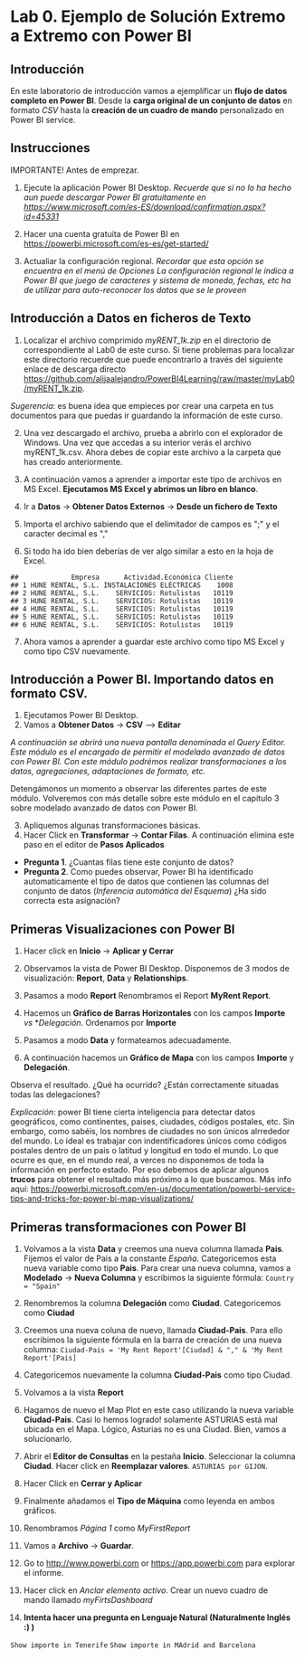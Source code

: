 Lab 0. Ejemplo de Solución Extremo a Extremo con Power BI
================

Introducción
------------

En este laboratorio de introducción vamos a ejemplificar un **flujo de datos completo en Power BI**. Desde la **carga original de un conjunto de datos** en formato *CSV* hasta la **creación de un cuadro de mando** personalizado en Power BI service.

Instrucciones
-------------

IMPORTANTE! Antes de emprezar.

1.  Ejecute la aplicación Power BI Desktop. *Recuerde que si no lo ha hecho aun puede descargar Power BI gratuitamente en <https://www.microsoft.com/es-ES/download/confirmation.aspx?id=45331>*
2.  Hacer una cuenta gratuita de Power BI en https://powerbi.microsoft.com/es-es/get-started/ 

3.  Actualiar la configuración regional. *Recordar que esta opción se encuentra en el menú de Opciones*
*La configuración regional le indica a Power BI que juego de caracteres y sistema de moneda, fechas, etc ha de utilizar para auto-reconocer los datos que se le proveen*

Introducción a Datos en ficheros de Texto
-------------

1.  Localizar el archivo comprimido *myRENT\_1k.zip* en el directorio de correspondiente al Lab0 de este curso. Si tiene problemas para localizar este directorio recuerde que puede encontrarlo a través del siguiente enlace de descarga directo <https://github.com/alijaalejandro/PowerBI4Learning/raw/master/myLab0/myRENT_1k.zip>.

*Sugerencia*: es buena idea que empieces por crear una carpeta en tus documentos para que puedas ir guardando la información de este curso.

2. Una vez descargado el archivo, prueba a abrirlo con el explorador de Windows. Una vez que accedas a su interior verás el archivo myRENT_1k.csv. Ahora debes de copiar este archivo a la carpeta que has creado anteriormente.

3. A continuación vamos a aprender a importar este tipo de archivos en MS Excel. **Ejecutamos MS Excel y abrimos un libro en blanco**.
4. Ir a **Datos** -> **Obtener Datos Externos** -> **Desde un fichero de Texto**
5. Importa el archivo sabiendo que el delimitador de campos es ";" y el caracter decimal es ","


6.  Si todo ha ido bien deberías de ver algo similar a esto en la hoja de Excel.

<!-- -->

    ##             Empresa      Actividad.Económica Cliente
    ## 1 HUNE RENTAL, S.L. INSTALACIONES ELÉCTRICAS    1008
    ## 2 HUNE RENTAL, S.L.    SERVICIOS: Rotulistas   10119
    ## 3 HUNE RENTAL, S.L.    SERVICIOS: Rotulistas   10119
    ## 4 HUNE RENTAL, S.L.    SERVICIOS: Rotulistas   10119
    ## 5 HUNE RENTAL, S.L.    SERVICIOS: Rotulistas   10119
    ## 6 HUNE RENTAL, S.L.    SERVICIOS: Rotulistas   10119

7. Ahora vamos a aprender a guardar este archivo como tipo MS Excel y como tipo CSV nuevamente.

Introducción a Power BI. Importando datos en formato CSV.
-------------
1. Ejecutamos Power BI Desktop.
2. Vamos a **Obtener Datos** -> **CSV** --> **Editar**

*A continuación se abrirá una nueva pantalla denominada el Query Editor. Este módulo es el encargado de permitir el modelado avanzado de datos con Power BI. Con este módulo podrémos realizar transformaciones a los datos, agregaciones, adaptaciones de formato, etc.*

Detengámonos un momento a observar las diferentes partes de este módulo. Volveremos con más detalle sobre este módulo en el capítulo 3 sobre modelado avanzado de datos con Power BI.

3.  Apliquemos algunas transformaciones básicas.
4.  Hacer Click en **Transformar** -> **Contar Filas**. A continuación elimina este paso en el editor de **Pasos Aplicados**

-   **Pregunta 1**. ¿Cuantas filas tiene este conjunto de datos?
-   **Pregunta 2**. Como puedes observar, Power BI ha identificado automaticamente el tipo de datos que contienen las columnas del conjunto de datos (*Inferencia automática del Esquema*) ¿Ha sido correcta esta asignación?


Primeras Visualizaciones con Power BI
-------------

1.  Hacer click en **Inicio** -> **Aplicar y Cerrar**

2.  Observamos la vista de Power BI Desktop. Disponemos de 3 modos de visualización: **Report**, **Data** y **Relationships**.

3.  Pasamos a modo **Report** Renombramos el Report **MyRent Report**.

4.  Hacemos un **Gráfico de Barras Horizontales** con los campos **Importe** *vs* **Delegación*. Ordenamos por **Importe**
5.  Pasamos a modo **Data** y formateamos adecuadamente. 


6.  A continuación hacemos un **Gráfico de Mapa** con los campos **Importe** y **Delegación**.

Observa el resultado. ¿Qué ha ocurrido? ¿Están correctamente situadas todas las delegaciones?

*Explicación*: power BI tiene cierta inteligencia para detectar datos geográficos, como continentes, paises, ciudades, códigos postales, etc. Sin embargo, como sabéis, los nombres de ciudades no son únicos alrrededor del mundo. Lo ideal es trabajar con indentificadores únicos como códigos postales dentro de un pais o latitud y longitud en todo el mundo. Lo que ocurre es que, en el mundo real, a verces no disponemos de toda la información en perfecto estado. Por eso debemos de aplicar algunos **trucos** para obtener el resultado más próximo a lo que buscamos.
Más info aquí: https://powerbi.microsoft.com/en-us/documentation/powerbi-service-tips-and-tricks-for-power-bi-map-visualizations/


Primeras transformaciones con Power BI
-------------

1.  Volvamos a la vista **Data** y creemos una nueva columna llamada **Pais**. Fijemos el valor de Pais a la constante *España*. Categoricemos esta nueva variable como tipo **Pais**. Para crear una nueva columna, vamos a **Modelado** -> **Nueva Columna** y escribimos la siguiente fórmula:
`Country = "Spain"`

2.  Renombremos la columna **Delegación** como **Ciudad**. Categoricemos como **Ciudad**
3.  Creemos una nueva coluna de nuevo, llamada **Ciudad-Pais**. Para ello escribimos la siguiente fórmula en la barra de creación de una nueva columna:
`Ciudad-Pais = 'My Rent Report'[Ciudad] & "," & 'My Rent Report'[Pais]`

4.  Categoricemos nuevamente la columna **Ciudad-Pais** como tipo Ciudad.

5.  Volvamos a la vista **Report**

3.  Hagamos de nuevo el Map Plot en este caso utilizando la nueva variable **Ciudad-Pais**. Casi lo hemos logrado! solamente ASTURIAS está mal ubicada en el Mapa. Lógico, Asturias no es una Ciudad. Bien, vamos a solucionarlo.
4.  Abrir el **Editor de Consultas** en la pestaña **Inicio**. Seleccionar la columna **Ciudad**. Hacer click en **Reemplazar valores**. `ASTURIAS por GIJON`.
5.  Hacer Click en **Cerrar y Aplicar**

4.  Finalmente añadamos el **Tipo de Máquina** como leyenda en ambos gráficos.

5.  Renombramos *Página 1* como *MyFirstReport*

6.  Vamos a **Archivo** -> **Guardar**.

7.  Go to <http://www.powerbi.com> or <https://app.powerbi.com> para explorar el informe.

8.  Hacer click en *Anclar elemento activo*. Crear un nuevo cuadro de mando llamado *myFirtsDashboard*

9.  **Intenta hacer una pregunta en Lenguaje Natural (Naturalmente Inglés :) )**

`Show importe in Tenerife` `Show importe in MAdrid and Barcelona`
